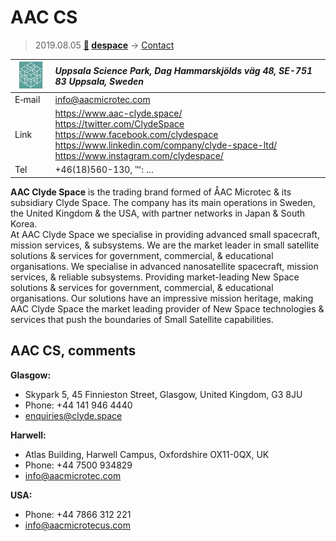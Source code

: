 # AAC CS
> 2019.08.05 **[🚀](../index/index.md) [despace](index.md)** → [Contact](contact.md)

|[![](f/contact/a/aac_cs_logo1_thumb.jpg)](f/contact/a/aac_cs_logo1.png)|*Uppsala Science Park, Dag Hammarskjölds väg 48, SE-751 83 Uppsala, Sweden*|
|:--|:--|
|E‑mail|<info@aacmicrotec.com>|
|Link|<https://www.aac-clyde.space/><br> <https://twitter.com/ClydeSpace><br> <https://www.facebook.com/clydespace><br> <https://www.linkedin.com/company/clyde-space-ltd/><br> <https://www.instagram.com/clydespace/>|
|Tel|+46(18)560-130, ℻: …|

**AAC Clyde Space** is the trading brand formed of ÅAC Microtec & its subsidiary Clyde Space. The company has its main operations in Sweden, the United Kingdom & the USA, with partner networks in Japan & South Korea.  
At AAC Clyde Space we specialise in providing advanced small spacecraft, mission services, & subsystems. We are the market leader in small satellite solutions & services for government, commercial, & educational organisations. We specialise in advanced nanosatellite spacecraft, mission services, & reliable subsystems. Providing market-leading New Space solutions & services for government, commercial, & educational organisations. Our solutions have an impressive mission heritage, making AAC Clyde Space the market leading provider of New Space technologies & services that push the boundaries of Small Satellite capabilities.



<p style="page-break-after:always"> </p>

## AAC CS, comments

**Glasgow:**

   - Skypark 5, 45 Finnieston Street, Glasgow, United Kingdom,  G3 8JU
   - Phone: +44 141 946 4440
   - <enquiries@clyde.space>

**Harwell:**

   - Atlas Building, Harwell Campus, Oxfordshire OX11-0QX, UK
   - Phone: +44 7500 934829
   - <info@aacmicrotec.com>

**USA:**

   - Phone: +44 7866 312 221
   - <info@aacmicrotecus.com>
